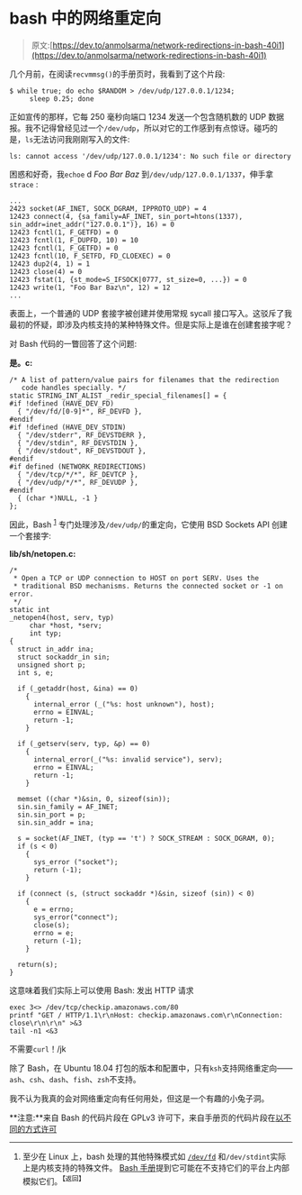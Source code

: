# bash 中的网络重定向

> 原文:[https://dev.to/anmolsarma/network-redirections-in-bash-40i1](https://dev.to/anmolsarma/network-redirections-in-bash-40i1)

几个月前，在阅读`recvmmsg()`的手册页时，我看到了这个片段:

```
$ while true; do echo $RANDOM > /dev/udp/127.0.0.1/1234;
     sleep 0.25; done 
```

正如宣传的那样，它每 250 毫秒向端口 1234 发送一个包含随机数的 UDP 数据报。我不记得曾经见过一个`/dev/udp`，所以对它的工作感到有点惊讶。碰巧的是，`ls`无法访问我刚刚写入的文件:

```
ls: cannot access '/dev/udp/127.0.0.1/1234': No such file or directory 
```

困惑和好奇，我`echoe` d *Foo Bar Baz* 到`/dev/udp/127.0.0.1/1337`，伸手拿`strace` :

```
...
2423 socket(AF_INET, SOCK_DGRAM, IPPROTO_UDP) = 4
12423 connect(4, {sa_family=AF_INET, sin_port=htons(1337), sin_addr=inet_addr("127.0.0.1")}, 16) = 0
12423 fcntl(1, F_GETFD) = 0
12423 fcntl(1, F_DUPFD, 10) = 10
12423 fcntl(1, F_GETFD) = 0
12423 fcntl(10, F_SETFD, FD_CLOEXEC) = 0
12423 dup2(4, 1) = 1
12423 close(4) = 0
12423 fstat(1, {st_mode=S_IFSOCK|0777, st_size=0, ...}) = 0
12423 write(1, "Foo Bar Baz\n", 12) = 12
... 
```

表面上，一个普通的 UDP 套接字被创建并使用常规 sycall 接口写入。这驳斥了我最初的怀疑，即涉及内核支持的某种特殊文件。但是实际上是谁在创建套接字呢？

对 Bash 代码的一瞥回答了这个问题:

**是。c:**

```
/* A list of pattern/value pairs for filenames that the redirection
   code handles specially. */
static STRING_INT_ALIST _redir_special_filenames[] = {
#if !defined (HAVE_DEV_FD)
  { "/dev/fd/[0-9]*", RF_DEVFD },
#endif
#if !defined (HAVE_DEV_STDIN)
  { "/dev/stderr", RF_DEVSTDERR },
  { "/dev/stdin", RF_DEVSTDIN },
  { "/dev/stdout", RF_DEVSTDOUT },
#endif
#if defined (NETWORK_REDIRECTIONS)
  { "/dev/tcp/*/*", RF_DEVTCP },
  { "/dev/udp/*/*", RF_DEVUDP },
#endif
  { (char *)NULL, -1 }
}; 
```

因此，Bash <sup id="fnref:1">[1](#fn:1)</sup> 专门处理涉及`/dev/udp/`的重定向，它使用 BSD Sockets API 创建一个套接字:

**lib/sh/netopen.c:**

```
/*
 * Open a TCP or UDP connection to HOST on port SERV. Uses the
 * traditional BSD mechanisms. Returns the connected socket or -1 on error.
 */
static int
_netopen4(host, serv, typ)
     char *host, *serv;
     int typ;
{
  struct in_addr ina;
  struct sockaddr_in sin;
  unsigned short p;
  int s, e;

  if (_getaddr(host, &ina) == 0)
    {
      internal_error (_("%s: host unknown"), host);
      errno = EINVAL;
      return -1;
    }

  if (_getserv(serv, typ, &p) == 0)
    {
      internal_error(_("%s: invalid service"), serv);
      errno = EINVAL;
      return -1;
    }

  memset ((char *)&sin, 0, sizeof(sin));
  sin.sin_family = AF_INET;
  sin.sin_port = p;
  sin.sin_addr = ina;

  s = socket(AF_INET, (typ == 't') ? SOCK_STREAM : SOCK_DGRAM, 0);
  if (s < 0)
    {
      sys_error ("socket");
      return (-1);
    }

  if (connect (s, (struct sockaddr *)&sin, sizeof (sin)) < 0)
    {
      e = errno;
      sys_error("connect");
      close(s);
      errno = e;
      return (-1);
    }

  return(s);
} 
```

这意味着我们实际上可以使用 Bash:
发出 HTTP 请求

```
exec 3<> /dev/tcp/checkip.amazonaws.com/80
printf "GET / HTTP/1.1\r\nHost: checkip.amazonaws.com\r\nConnection: close\r\n\r\n" >&3
tail -n1 <&3 
```

不需要`curl`！/jk

除了 Bash，在 Ubuntu 18.04 打包的版本和配置中，只有`ksh`支持网络重定向——`ash`、`csh`、`dash`、`fish`、`zsh`不支持。

我不认为我真的会对网络重定向有任何用处，但这是一个有趣的小兔子洞。

**注意:**来自 Bash 的代码片段在 GPLv3 许可下，来自手册页的代码片段在[以不同的方式许可](http://man7.org/linux/man-pages/man2/recvmmsg.2.license.html)

* * *

1.  至少在 Linux 上，bash 处理的其他特殊模式如 [`/dev/fd`](http://www.informit.com/articles/article.aspx?p=99706&seqNum=15) 和`/dev/stdint`实际上是内核支持的特殊文件。 [Bash 手册](https://www.gnu.org/software/bash/manual/html_node/Redirections.html)提到它可能在不支持它们的平台上内部模拟它们。<sup>【返回】</sup>